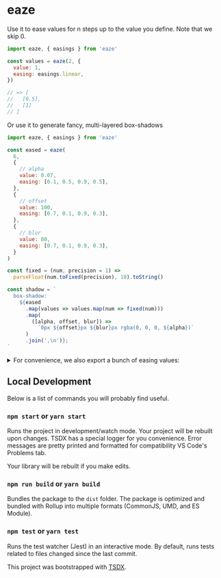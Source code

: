 # eaze

Use it to ease values for n steps up to the value you define.
Note that we skip 0.

```js
import eaze, { easings } from 'eaze'

const values = eaze(2, {
  value: 1,
  easing: easings.linear,
})

// => [
//   [0.5],
//   [1]
// ]
```

Or use it to generate fancy, multi-layered box-shadows

```js
import eaze, { easings } from 'eaze'

const eased = eaze(
  6,
  {
    // alpha
    value: 0.07,
    easing: [0.1, 0.5, 0.9, 0.5],
  },
  {
    // offset
    value: 100,
    easing: [0.7, 0.1, 0.9, 0.3],
  },
  {
    // blur
    value: 80,
    easing: [0.7, 0.1, 0.9, 0.3],
  }
)

const fixed = (num, precision = 1) =>
  parseFloat(num.toFixed(precision), 10).toString()

const shadow = `
  box-shadow:
    ${eased
      .map(values => values.map(num => fixed(num)))
      .map(
        ([alpha, offset, blur]) =>
          `0px ${offset}px ${blur}px rgba(0, 0, 0, ${alpha})`
      )
      .join(',\n')};
`
```

<details>
 <summary>For convenience, we also export a bunch of easing values:</summary>

- linear
- ease
- easeIn
- easeOut
- easeInOut
- easeInSine
- easeOutSine
- easeInOutSine
- easeInCubic
- easeOutCubic
- easeInOutCubic
- easeInQuint
- easeOutQuint
- easeInOutQuint
- easeInCirc
- easeOutCirc
- easeInOutCirc
- easeInQuad
- easeOutQuad
- easeInOutQuad
- easeInQuart
- easeOutQuart
- easeInOutQuart
- easeInExpo
- easeOutExpo
- easeInOutExpo

</details>

## Local Development

Below is a list of commands you will probably find useful.

### `npm start` or `yarn start`

Runs the project in development/watch mode. Your project will be rebuilt upon changes. TSDX has a special logger for you convenience. Error messages are pretty printed and formatted for compatibility VS Code's Problems tab.

Your library will be rebuilt if you make edits.

### `npm run build` or `yarn build`

Bundles the package to the `dist` folder.
The package is optimized and bundled with Rollup into multiple formats (CommonJS, UMD, and ES Module).

### `npm test` or `yarn test`

Runs the test watcher (Jest) in an interactive mode.
By default, runs tests related to files changed since the last commit.

This project was bootstrapped with [TSDX](https://github.com/jaredpalmer/tsdx).
